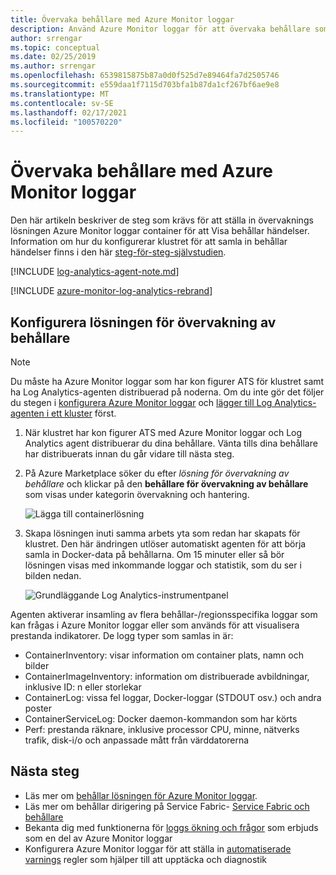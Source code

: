 ```yaml
---
title: Övervaka behållare med Azure Monitor loggar
description: Använd Azure Monitor loggar för att övervaka behållare som körs på Azure Service Fabric-kluster.
author: srrengar
ms.topic: conceptual
ms.date: 02/25/2019
ms.author: srrengar
ms.openlocfilehash: 6539815875b87a0d0f525d7e89464fa7d2505746
ms.sourcegitcommit: e559daa1f7115d703bfa1b87da1cf267bf6ae9e8
ms.translationtype: MT
ms.contentlocale: sv-SE
ms.lasthandoff: 02/17/2021
ms.locfileid: "100570220"
---
```

# <a name="monitor-containers-with-azure-monitor-logs"></a>Övervaka behållare med Azure Monitor loggar
 
Den här artikeln beskriver de steg som krävs för att ställa in övervaknings lösningen Azure Monitor loggar container för att Visa behållar händelser. Information om hur du konfigurerar klustret för att samla in behållar händelser finns i den här [steg-för-steg-självstudien](service-fabric-tutorial-monitoring-wincontainers.md). 

[!INCLUDE [log-analytics-agent-note.md](../../includes/log-analytics-agent-note.md)]

[!INCLUDE [azure-monitor-log-analytics-rebrand](../../includes/azure-monitor-log-analytics-rebrand.md)]

## <a name="set-up-the-container-monitoring-solution"></a>Konfigurera lösningen för övervakning av behållare

> [!NOTE]
> Du måste ha Azure Monitor loggar som har kon figurer ATS för klustret samt ha Log Analytics-agenten distribuerad på noderna. Om du inte gör det följer du stegen i [konfigurera Azure Monitor loggar](service-fabric-diagnostics-oms-setup.md) och [lägger till Log Analytics-agenten i ett kluster](service-fabric-diagnostics-oms-agent.md) först.

1. När klustret har kon figurer ATS med Azure Monitor loggar och Log Analytics agent distribuerar du dina behållare. Vänta tills dina behållare har distribuerats innan du går vidare till nästa steg.

2. På Azure Marketplace söker du efter *lösning för övervakning av behållare* och klickar på den **behållare för övervakning av behållare** som visas under kategorin övervakning och hantering.

    ![Lägga till containerlösning](./media/service-fabric-diagnostics-event-analysis-oms/containers-solution.png)

3. Skapa lösningen inuti samma arbets yta som redan har skapats för klustret. Den här ändringen utlöser automatiskt agenten för att börja samla in Docker-data på behållarna. Om 15 minuter eller så bör lösningen visas med inkommande loggar och statistik, som du ser i bilden nedan.

    ![Grundläggande Log Analytics-instrumentpanel](./media/service-fabric-diagnostics-event-analysis-oms/oms-containers-dashboard.png)

Agenten aktiverar insamling av flera behållar-/regionsspecifika loggar som kan frågas i Azure Monitor loggar eller som används för att visualisera prestanda indikatorer. De logg typer som samlas in är:

* ContainerInventory: visar information om container plats, namn och bilder
* ContainerImageInventory: information om distribuerade avbildningar, inklusive ID: n eller storlekar
* ContainerLog: vissa fel loggar, Docker-loggar (STDOUT osv.) och andra poster
* ContainerServiceLog: Docker daemon-kommandon som har körts
* Perf: prestanda räknare, inklusive processor CPU, minne, nätverks trafik, disk-i/o och anpassade mått från värddatorerna



## <a name="next-steps"></a>Nästa steg
* Läs mer om [behållar lösningen för Azure Monitor loggar](../azure-monitor/containers/containers.md).
* Läs mer om behållar dirigering på Service Fabric- [Service Fabric och behållare](service-fabric-containers-overview.md)
* Bekanta dig med funktionerna för [loggs ökning och frågor](../azure-monitor/logs/log-query-overview.md) som erbjuds som en del av Azure Monitor loggar
* Konfigurera Azure Monitor loggar för att ställa in [automatiserade varnings](../azure-monitor/alerts/alerts-overview.md) regler som hjälper till att upptäcka och diagnostik
